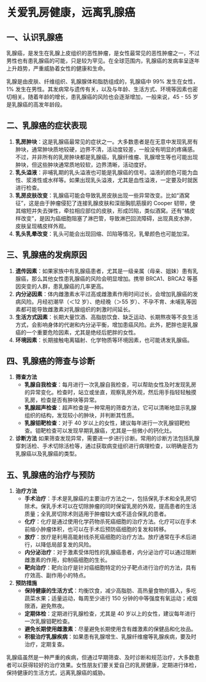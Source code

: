 # 关爱乳房健康，远离乳腺癌

## 一、认识乳腺癌
乳腺癌，是发生在乳腺上皮组织的恶性肿瘤，是女性最常见的恶性肿瘤之一，不过男性也有患乳腺癌的可能，只是较为罕见。在全球范围内，乳腺癌的发病率呈逐年上升趋势，严重威胁着女性的健康和生命。

乳腺是由皮肤、纤维组织、乳腺腺体和脂肪组成的，乳腺癌中 99% 发生在女性，1% 发生在男性。其发病常与遗传有关，以及与年龄、生活方式、环境等因素也密切相关。随着年龄的增长，患乳腺癌的风险也会逐渐增加，一般来说，45 - 55 岁是乳腺癌的高发年龄段。

## 二、乳腺癌的症状表现
1. **乳房肿块**：这是乳腺癌最常见的症状之一。大多数患者是在无意中发现乳房有肿块，通常肿块质地较硬，边界不清，活动度较差，一般没有明显的疼痛感。不过，并非所有的乳房肿块都是乳腺癌，乳腺纤维瘤、乳腺增生等也可能出现肿块，但这些肿块通常质地较软，边界清晰，活动度好。
2. **乳头溢液**：非哺乳期的乳头溢液也可能是乳腺癌的信号。溢液的颜色可能为血性、浆液性或水样等。如果出现乳头溢液，尤其是血性溢液，一定要及时就医进行检查。
3. **乳房皮肤改变**：乳腺癌可能会导致乳房皮肤出现一些异常改变。比如“酒窝征”，这是由于肿瘤侵犯了连接乳腺皮肤和深层胸肌筋膜的 Cooper 韧带，使其缩短并失去弹性，牵拉相应部位的皮肤，形成凹陷，类似酒窝。还有“橘皮样改变”，是因为癌细胞阻塞了淋巴管，导致淋巴回流障碍，出现真皮水肿，皮肤呈现橘皮样外观。
4. **乳头乳晕改变**：乳头可能会出现回缩、凹陷等情况，乳晕颜色也可能加深。

## 三、乳腺癌的发病原因
1. **遗传因素**：如果家族中有乳腺癌患者，尤其是一级亲属（母亲、姐妹）患有乳腺癌，那么其他女性患乳腺癌的风险会明显增加。携带 BRCA1、BRCA2 等基因突变的人群，患乳腺癌的几率更高。
2. **内分泌因素**：体内雌激素水平过高或雌激素作用时间过长，会增加乳腺癌的发病风险。月经初潮早（＜12 岁）、绝经晚（＞55 岁）、不孕不育、未哺乳等因素都可能导致雌激素对乳腺组织的刺激时间延长。
3. **生活方式因素**：长期大量饮酒、高脂肪饮食、缺乏运动、长期熬夜等不良生活方式，会影响身体的代谢和内分泌平衡，增加患癌风险。此外，肥胖也是乳腺癌的一个重要危险因素，尤其是绝经后肥胖的女性。
4. **环境因素**：长期接触电离辐射、化学物质等环境因素，也可能诱发乳腺癌。

## 四、乳腺癌的筛查与诊断
1. **筛查方法**
    - **乳腺自我检查**：每月进行一次乳腺自我检查，可以帮助女性及时发现乳房的异常变化。检查时，站立或坐直，观察乳房外观，然后用手指轻轻触摸乳房，检查是否有肿块等异常。
    - **乳腺超声检查**：超声检查是一种常用的筛查方法，它可以清晰地显示乳腺组织的结构，发现较小的肿块，并判断其性质。
    - **乳腺钼靶检查**：对于 40 岁以上的女性，建议每年进行一次乳腺钼靶检查。钼靶检查可以发现早期乳腺癌，尤其是一些微小的钙化灶。
2. **诊断方法**
如果筛查发现异常，需要进一步进行诊断。常用的诊断方法包括乳腺穿刺活检、手术切除活检等，通过获取病变组织进行病理检查，以明确是否为乳腺癌以及乳腺癌的类型。

## 五、乳腺癌的治疗与预防
1. **治疗方法**
    - **手术治疗**：手术是乳腺癌的主要治疗方法之一，包括保乳手术和全乳房切除术。保乳手术可以在切除肿瘤的同时保留乳房的外观，提高患者的生活质量；全乳房切除术则适用于肿瘤较大或不适合保乳的患者。
    - **化疗**：化疗是通过使用化学药物杀死癌细胞的治疗方法。化疗可以在手术前缩小肿瘤体积，也可以在手术后预防癌细胞的复发和转移。
    - **放疗**：放疗是利用高能射线杀死癌细胞的治疗方法。放疗通常在手术后进行，以降低局部复发的风险。
    - **内分泌治疗**：对于激素受体阳性的乳腺癌患者，内分泌治疗可以通过阻断雌激素的作用，抑制癌细胞的生长。
    - **靶向治疗**：靶向治疗是针对癌细胞特定的分子靶点进行治疗的方法，具有疗效高、副作用小的特点。
2. **预防措施**
    - **保持健康的生活方式**：均衡饮食，减少高脂肪、高热量食物的摄入，多吃蔬菜水果；适量运动，每周至少进行 150 分钟的中等强度有氧运动；戒烟限酒，避免熬夜。
    - **定期体检**：定期进行乳腺检查，尤其是 40 岁以上的女性，建议每年进行一次乳腺钼靶检查。
    - **避免长期使用雌激素**：尽量避免长期使用含有雌激素的保健品和化妆品。
    - **积极治疗乳腺疾病**：如果患有乳腺增生、乳腺纤维瘤等乳腺疾病，要及时治疗，定期复查。

乳腺癌虽然是一种严重的疾病，但通过早期筛查、及时诊断和规范治疗，大多数患者可以获得较好的治疗效果。女性朋友们要关爱自己的乳房健康，定期进行体检，保持健康的生活方式，远离乳腺癌的威胁。 